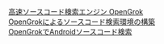[高速ソースコード検索エンジン OpenGrok](https://handler.hatenablog.jp/entry/20100406/1270560177)<br/>
[OpenGrokによるソースコード検索環境の構築](https://qiita.com/vmmhypervisor/items/23e9ea60863c15014836)<br/>
[OpenGrokでAndroidソースコード検索](https://qiita.com/sukaaaaaaaaa/items/67f613c037e6a5bb0078)<br/>
